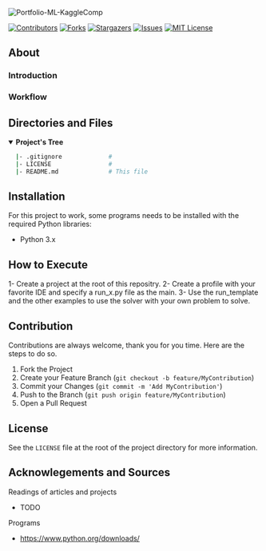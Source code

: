<!-- Repo's Banner -->
![Portfolio-ML-KaggleComp](https://user-images.githubusercontent.com/42849270/148702890-38dffea6-7303-41b4-b366-dc53c8d25694.png)



<!-- Shield Badges -->
[![Contributors][contributors-shield]][contributors-url]
[![Forks][forks-shield]][forks-url]
[![Stargazers][stars-shield]][stars-url]
[![Issues][issues-shield]][issues-url]
[![MIT License][license-shield]][license-url]



<!-- Description of the Project -->
## About

### Introduction

### Workflow



<!-- Repo's Content Tree -->
## Directories and Files
<details open>
  <summary><b>Project's Tree</b></summary>
    
  ``` bash
    |- .gitignore             #
    |- LICENSE                #
    |- README.md              # This file
  ```
</details>


<!-- Getting Started -->
## Installation
For this project to work, some programs needs to be installed with the required Python libraries:
- Python 3.x

## How to Execute
1- Create a project at the root of this repositry.
2- Create a profile with your favorite IDE and specify a run_x.py file as the main.
3- Use the run_template and the other examples to use the solver with your own problem to solve.



<!-- Contribution -->
## Contribution

Contributions are always welcome, thank you for you time. Here are the steps to do so.

1. Fork the Project
2. Create your Feature Branch (`git checkout -b feature/MyContribution`)
3. Commit your Changes (`git commit -m 'Add MyContribution'`)
4. Push to the Branch (`git push origin feature/MyContribution`)
5. Open a Pull Request



<!-- License -->
## License

See the `LICENSE` file at the root of the project directory for more information.



<!-- Acknowlegements and Sources -->
## Acknowlegements and Sources
Readings of articles and projects
- TODO

Programs
- https://www.python.org/downloads/



<!-- md links & imgs -->
<!-- https://www.markdownguide.org/basic-syntax/#reference-style-links -->
[contributors-shield]: https://img.shields.io/github/contributors/steve-levesque/Portfolio-ML-KaggleComp.svg?style=for-the-badge
[contributors-url]: https://github.com/steve-levesque/Portfolio-ML-KaggleComp/graphs/contributors
[forks-shield]: https://img.shields.io/github/forks/steve-levesque/Portfolio-ML-KaggleComp.svg?style=for-the-badge
[forks-url]: https://github.com/steve-levesque/Portfolio-ML-KaggleComp/network/members
[stars-shield]: https://img.shields.io/github/stars/steve-levesque/Portfolio-ML-KaggleComp.svg?style=for-the-badge
[stars-url]: https://github.com/steve-levesque/Portfolio-ML-KaggleComp/stargazers
[issues-shield]: https://img.shields.io/github/issues/steve-levesque/Portfolio-ML-KaggleComp.svg?style=for-the-badge
[issues-url]: https://github.com/steve-levesque/Portfolio-ML-KaggleComp/issues
[license-shield]: https://img.shields.io/github/license/steve-levesque/Portfolio-ML-KaggleComp.svg?style=for-the-badge
[license-url]: https://github.com/steve-levesque/Portfolio-ML-KaggleComp/blob/main/LICENSE
